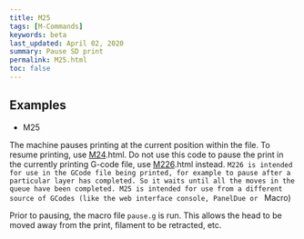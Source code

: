 ```yaml
---
title: M25
tags: [M-Commands] 
keywords: beta 
last_updated: April 02, 2020 
summary: Pause SD print 
permalink: M25.html
toc: false 
---
```



## Examples

* M25

The machine pauses printing at the current position within the file. To resume printing, use [M24](M24).html. Do not use this code to pause the print in the currently printing G-code file, use [M226](M226).html instead. ` M226 is intended for use in the GCode file being printed, for example to pause after a particular layer has completed. So it waits until all the moves in the queue have been completed. M25 is intended for use from a different source of GCodes (like the web interface console, PanelDue or  ` Macro)

Prior to pausing, the macro file `pause.g` is run. This allows the head to be moved away from the print, filament to be retracted, etc.


